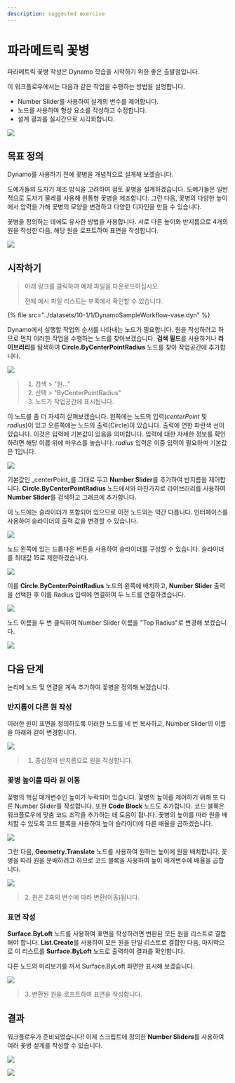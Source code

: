 ```yaml
---
description: suggested exercise
---
```


# 파라메트릭 꽃병

파라메트릭 꽃병 작성은 Dynamo 학습을 시작하기 위한 좋은 출발점입니다.

이 워크플로우에서는 다음과 같은 작업을 수행하는 방법을 설명합니다.

* Number Slider를 사용하여 설계의 변수를 제어합니다.
* 노드를 사용하여 형상 요소를 작성하고 수정합니다.
* 설계 결과를 실시간으로 시각화합니다.

![](../images/10-1/1/vase1(3).gif)

## 목표 정의

Dynamo를 사용하기 전에 꽃병을 개념적으로 설계해 보겠습니다.

도예가들의 도자기 제조 방식을 고려하여 점토 꽃병을 설계하겠습니다. 도예가들은 일반적으로 도자기 물레를 사용해 원통형 꽃병을 제조합니다. 그런 다음, 꽃병의 다양한 높이에서 압력을 가해 꽃병의 모양을 변경하고 다양한 디자인을 만들 수 있습니다.

꽃병을 정의하는 데에도 유사한 방법을 사용합니다. 서로 다른 높이와 반지름으로 4개의 원을 작성한 다음, 해당 원을 로프트하여 표면을 작성합니다.

![](../images/10-1/1/vase2.png)

## 시작하기

> 아래 링크를 클릭하여 예제 파일을 다운로드하십시오.
>
> 전체 예시 파일 리스트는 부록에서 확인할 수 있습니다.

{% file src="../datasets/10-1/1/DynamoSampleWorkflow-vase.dyn" %}

Dynamo에서 실행할 작업의 순서를 나타내는 노드가 필요합니다. 원을 작성하려고 하므로 먼저 이러한 작업을 수행하는 노드를 찾아보겠습니다. **검색 필드**를 사용하거나 **라이브러리**를 탐색하여 **Circle.ByCenterPointRadius** 노드를 찾아 작업공간에 추가합니다.

![](../images/10-1/1/vase8.png)

> 1. 검색 > "원..."
> 2. 선택 > "ByCenterPointRadius"
> 3. 노드가 작업공간에 표시됩니다.

이 노드를 좀 더 자세히 살펴보겠습니다. 왼쪽에는 노드의 입력(_centerPoint_ 및 _radius_)이 있고 오른쪽에는 노드의 출력(Circle)이 있습니다. 출력에 연한 파란색 선이 있습니다. 이것은 입력에 기본값이 있음을 의미합니다. 입력에 대한 자세한 정보를 확인하려면 해당 이름 위에 마우스를 놓습니다. _radius_ 입력은 이중 입력이 필요하며 기본값은 1입니다.

![](../images/10-1/1/vase10.png)

기본값인 _centerPoint_를 그대로 두고 **Number Slider**를 추가하여 반지름을 제어합니다. **Circle.ByCenterPointRadius** 노드에서와 마찬가지로 라이브러리를 사용하여 **Number Slider**를 검색하고 그래프에 추가합니다.

이 노드에는 슬라이더가 포함되어 있으므로 이전 노드와는 약간 다릅니다. 인터페이스를 사용하여 슬라이더의 출력 값을 변경할 수 있습니다.

![](../images/10-1/1/vase13(1).gif)

노드 왼쪽에 있는 드롭다운 버튼을 사용하여 슬라이더를 구성할 수 있습니다. 슬라이더를 최대값 15로 제한하겠습니다.

![](../images/10-1/1/vase11.png)

이를 **Circle.ByCenterPointRadius** 노드의 왼쪽에 배치하고, **Number Slider** 출력을 선택한 후 이를 Radius 입력에 연결하여 두 노드를 연결하겠습니다.

![](../images/10-1/1/vase12.png)

노드 이름을 두 번 클릭하여 Number Slider 이름을 "Top Radius"로 변경해 보겠습니다.

![](../images/10-1/1/vase14.png)

## 다음 단계

논리에 노드 및 연결을 계속 추가하여 꽃병을 정의해 보겠습니다.

### 반지름이 다른 원 작성

이러한 원이 표면을 정의하도록 이러한 노드를 네 번 복사하고, Number Slider의 이름을 아래와 같이 변경합니다.

![](../images/10-1/1/vase4(1)(1).png)

> 1. 중심점과 반지름으로 원을 작성합니다.

### 꽃병 높이를 따라 원 이동

꽃병의 핵심 매개변수인 높이가 누락되어 있습니다. 꽃병의 높이를 제어하기 위해 또 다른 Number Slider를 작성합니다. 또한 **Code Block** 노드도 추가합니다. 코드 블록은 워크플로우에 맞춤 코드 조각을 추가하는 데 도움이 됩니다. 꽃병의 높이를 따라 원을 배치할 수 있도록 코드 블록을 사용하여 높이 슬라이더에 다른 배율을 곱하겠습니다.

![](../images/10-1/1/vase15(1).png)

그런 다음, **Geometry.Translate** 노드를 사용하여 원하는 높이에 원을 배치합니다. 꽃병을 따라 원을 분배하려고 하므로 코드 블록을 사용하여 높이 매개변수에 배율을 곱합니다.

![](../images/10-1/1/vase5.png)

> 2\. 원은 Z축의 변수에 따라 변환(이동)됩니다.

### 표면 작성

**Surface.ByLoft** 노드를 사용하여 표면을 작성하려면 변환된 모든 원을 리스트로 결합해야 합니다. **List.Create**를 사용하여 모든 원을 단일 리스트로 결합한 다음, 마지막으로 이 리스트를 **Surface.ByLoft** 노드로 출력하여 결과를 확인합니다.

다른 노드의 미리보기를 꺼서 Surface.ByLoft 화면만 표시해 보겠습니다.

![](../images/10-1/1/vase6(1)(1).png)

> 3\. 변환된 원을 로프트하여 표면을 작성합니다.

## 결과

워크플로우가 준비되었습니다! 이제 스크립트에 정의한 **Number Sliders**를 사용하여 여러 꽃병 설계를 작성할 수 있습니다.

![](../images/10-1/1/vase1(3).gif)

![](../images/10-1/1/vase7.png)

